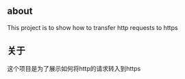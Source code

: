 about
-----------------------------

This project is to show how to transfer http requests to https

关于
-----------------------------

这个项目是为了展示如何将http的请求转入到https
